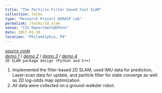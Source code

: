 ```yaml
---
title: "The Particle Filter based Fast SLAM"
collection: talks
type: "Research Project @GRASP Lab"
permalink: /talks/2d_slam
venue: "CIS Department@UPenn"
date: 2017-01-30
location: "Philadelphia, PA"
---
```


*[source code](https://github.com/haoyuanz13/Machine_Learning_in_Robotics/tree/master/2D_SLAM)*     
*[demo 1](https://drive.google.com/open?id=0B-YfsvV6PlJRZVpQeHVUY0dpLWc)* / *[demo 2](https://drive.google.com/open?id=0B-YfsvV6PlJRb3MxMHRhb2c4UWc)* / *[demo 3](https://drive.google.com/open?id=0B-YfsvV6PlJRemJpVEJrOHhPQ28)* / *[demo 4](https://drive.google.com/open?id=0B-YfsvV6PlJRQ0JOMUtYNnQzZUU)*      
`2D SLAM package design (Python and C++)`

1. Implemented the filter-based 2D SLAM, used IMU data for prediction, Laser-scan data for update, and particle filter for state converge as well as 2D log-odds map optimization. 
2. All data were collected on a ground-walkder robot.

